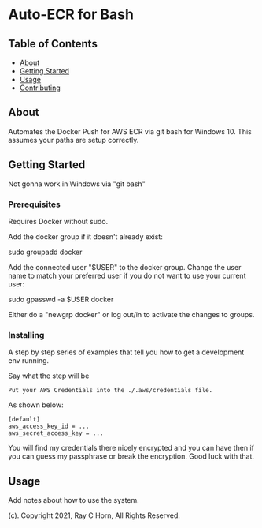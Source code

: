 # Auto-ECR for Bash

## Table of Contents

- [About](#about)
- [Getting Started](#getting_started)
- [Usage](#usage)
- [Contributing](../CONTRIBUTING.md)

## About <a name = "about"></a>

Automates the Docker Push for AWS ECR via git bash for Windows 10. This assumes your paths are setup correctly.

## Getting Started <a name = "getting_started"></a>

Not gonna work in Windows via "git bash"

### Prerequisites

Requires Docker without sudo.

Add the docker group if it doesn't already exist:

 sudo groupadd docker

Add the connected user "$USER" to the docker group. Change the user name to match your preferred user if you do not want to use your current user:

 sudo gpasswd -a $USER docker

Either do a "newgrp docker" or log out/in to activate the changes to groups.

### Installing

A step by step series of examples that tell you how to get a development env running.

Say what the step will be

```
Put your AWS Credentials into the ./.aws/credentials file.
```

As shown below:

```
[default]
aws_access_key_id = ...
aws_secret_access_key = ...
```

You will find my credentials there nicely encrypted and you can have then if you can guess my passphrase or break the encryption. Good luck with that.

## Usage <a name = "usage"></a>

Add notes about how to use the system.

(c). Copyright 2021, Ray C Horn, All Rights Reserved.

